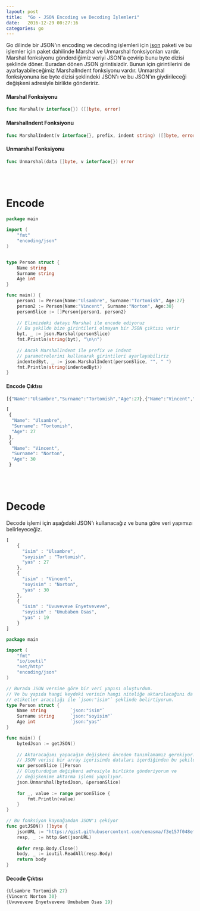 ```yaml
---
layout: post
title:  "Go - JSON Encoding ve Decoding İşlemleri"
date:   2016-12-29 00:27:16
categories: go
---
```



Go dilinde bir JSON'ın encoding ve decoding işlemleri için [json](https://golang.org/pkg/encoding/json/) paketi ve bu işlemler için paket dahilinde Marshal ve Unmarshal fonksiyonları vardır. Marshal fonksiyonu gönderdiğimiz veriyi JSON'a çevirip bunu byte dizisi şeklinde döner. Buradan dönen JSON girintisizdir. Bunun için girintilerini de ayarlayabileceğimiz MarshalIndent fonksiyonu vardır. Unmarshal fonksiyonuna ise byte dizisi şeklindeki JSON'ı ve bu JSON'ın giydirileceği değişkeni adresiyle birlikte göndeririz.


#### Marshal Fonksiyonu
```go
func Marshal(v interface{}) ([]byte, error)
```

#### MarshalIndent Fonksiyonu
```go
func MarshalIndent(v interface{}, prefix, indent string) ([]byte, error)
```
#### Unmarshal Fonksiyonu
```go
func Unmarshal(data []byte, v interface{}) error
```
<br><br>
# Encode

```go
package main

import (
	"fmt"
	"encoding/json"
)


type Person struct {
	Name string
	Surname string	
	Age int
}

func main() {
	person1 := Person{Name:"Ulsambre", Surname:"Tortomish", Age:27}
	person2 := Person{Name:"Vincent", Surname:"Norton", Age:30}
	personSlice := []Person{person1, person2}
	
	// Elimizdeki datayı Marshal ile encode ediyoruz
	// Bu şekilde bize girintileri olmayan bir JSON çıktısı verir
	byt, _ := json.Marshal(personSlice)
	fmt.Println(string(byt), "\n\n")
	
	// Ancak MarshalIndent ile prefix ve indent
	// parametrelerini kullanarak girintileri ayarlayabiliriz
	indentedByt, _ := json.MarshalIndent(personSlice, "", " ")
	fmt.Println(string(indentedByt))
}

```

#### Encode Çıktısı

```javascript
[{"Name":"Ulsambre","Surname":"Tortomish","Age":27},{"Name":"Vincent","Surname":"Norton","Age":30}] 

[
 {
  "Name": "Ulsambre",
  "Surname": "Tortomish",
  "Age": 27
 },
 {
  "Name": "Vincent",
  "Surname": "Norton",
  "Age": 30
 }
```
<br><br>
# Decode

Decode işlemi için aşağıdaki JSON'ı kullanacağız ve buna göre veri yapımızı belirleyeceğiz.

```javascript
[
    {
      "isim" : "Ulsambre",
      "soyisim" : "Tortomish",
      "yas" : 27
    },
    {
      "isim" : "Vincent",
      "soyisim" : "Norton",
      "yas" : 30
    },
    {
      "isim" : "Uvuveveve Enyetveveve",
      "soyisim" : "Umubabem Osas",
      "yas" : 19
    }
]
```

```go
package main

import (
	"fmt"
	"io/ioutil"
	"net/http"
	"encoding/json"
)

// Burada JSON versine göre bir veri yapısı oluşturdum.
// Ve bu yapıda hangi keydeki verinin hangi niteliğe aktarılacağını da
// etiketler aracılığı ile `json:"isim"` şeklinde belirtiyorum.
type Person struct {
	Name string 		`json:"isim"`
	Surname string		`json:"soyisim"`
	Age int				`json:"yas"`
}

func main() {
	bytedJson := getJSON()
	
	// Aktaracağımı yapacağım değişkeni önceden tanımlamamız gerekiyor.
	// JSON verisi bir array içerisinde dataları içerdiğinden bu şekilde tanımlıyorum.
	var personSlice []Person
	// Oluşturduğum değişkeni adresiyle birlikte gönderiyorum ve
	// değişkenime aktarma işlemi yapılıyor.
	json.Unmarshal(bytedJson, &personSlice)
	
	for _, value := range personSlice {
		fmt.Println(value)
	}
}

// Bu fonksiyon kaynağımdan JSON'ı çekiyor
func getJSON() []byte {
	jsonURL := "https://gist.githubusercontent.com/cemasma/f3e157f048ef54166bdeaf9c1ab5489a/raw/6a142e3540a60ee3e55368a1c613df3f5f4eaade/test0.json"
	resp, _ := http.Get(jsonURL)
	
	defer resp.Body.Close()
	body, _ := ioutil.ReadAll(resp.Body)
	return body
}
```

#### Decode Çıktısı

```go
{Ulsambre Tortomish 27}
{Vincent Norton 30}
{Uvuveveve Enyetveveve Umubabem Osas 19}
```
